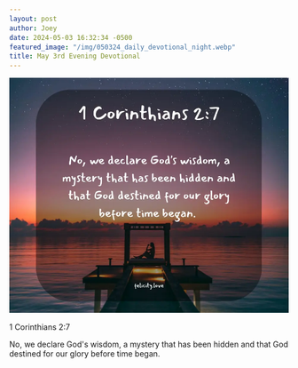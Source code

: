 ```yaml
---
layout: post
author: Joey
date: 2024-05-03 16:32:34 -0500
featured_image: "/img/050324_daily_devotional_night.webp"
title: May 3rd Evening Devotional
---
```


[![May 3rd 2024 - Evening Devotional](/img/050324_daily_devotional_night.webp)](/img/050324_daily_devotional_night.webp)

1 Corinthians 2:7

No, we declare God's wisdom, a mystery that has been hidden and that God destined for our glory before time began. 